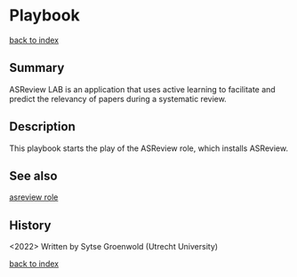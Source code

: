 # Playbook <name>
[back to index](../index.md#Playbooks)

## Summary
ASReview LAB is an application that uses active learning to facilitate and predict the relevancy of papers during a systematic review.

## Description
This playbook starts the play of the ASReview role, which installs ASReview.

## See also
[asreview role](../roles/asreview.md)

## History
<2022> Written by Sytse Groenwold (Utrecht University)

[back to index](../index.md#Playbooks)
